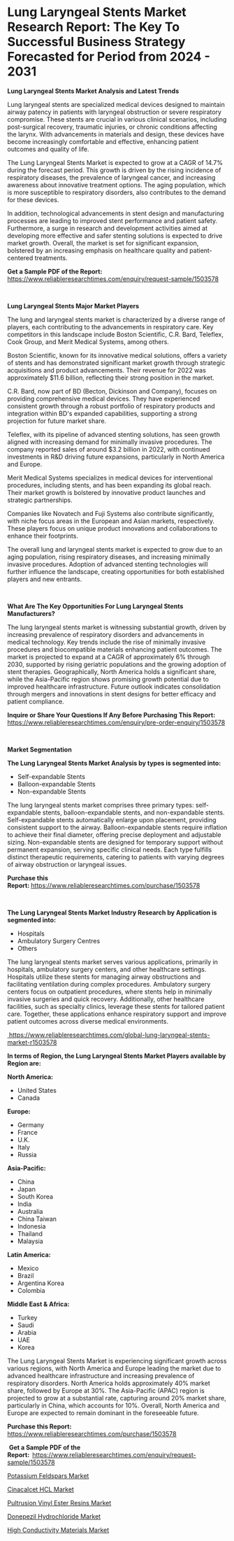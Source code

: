 <p><h1>Lung Laryngeal Stents Market Research Report: The Key To Successful Business Strategy Forecasted for Period from 2024 - 2031</h1></p><p><strong>Lung Laryngeal Stents Market Analysis and Latest Trends</strong></p>
<p><p>Lung laryngeal stents are specialized medical devices designed to maintain airway patency in patients with laryngeal obstruction or severe respiratory compromise. These stents are crucial in various clinical scenarios, including post-surgical recovery, traumatic injuries, or chronic conditions affecting the larynx. With advancements in materials and design, these devices have become increasingly comfortable and effective, enhancing patient outcomes and quality of life.</p><p>The Lung Laryngeal Stents Market is expected to grow at a CAGR of 14.7% during the forecast period. This growth is driven by the rising incidence of respiratory diseases, the prevalence of laryngeal cancer, and increasing awareness about innovative treatment options. The aging population, which is more susceptible to respiratory disorders, also contributes to the demand for these devices. </p><p>In addition, technological advancements in stent design and manufacturing processes are leading to improved stent performance and patient safety. Furthermore, a surge in research and development activities aimed at developing more effective and safer stenting solutions is expected to drive market growth. Overall, the market is set for significant expansion, bolstered by an increasing emphasis on healthcare quality and patient-centered treatments.</p></p>
<p><strong>Get a Sample PDF of the Report:&nbsp;</strong> <a href="https://www.reliableresearchtimes.com/enquiry/request-sample/1503578?utm_campaign=1287&utm_medium=2&utm_source=Github&utm_content=ia&utm_term=03102024&utm_id=lung-laryngeal-stents">https://www.reliableresearchtimes.com/enquiry/request-sample/1503578</a></p>
<p>&nbsp;</p>
<p><strong>Lung Laryngeal Stents Major Market Players</strong></p>
<p><p>The lung and laryngeal stents market is characterized by a diverse range of players, each contributing to the advancements in respiratory care. Key competitors in this landscape include Boston Scientific, C.R. Bard, Teleflex, Cook Group, and Merit Medical Systems, among others.</p><p>Boston Scientific, known for its innovative medical solutions, offers a variety of stents and has demonstrated significant market growth through strategic acquisitions and product advancements. Their revenue for 2022 was approximately $11.6 billion, reflecting their strong position in the market.</p><p>C.R. Bard, now part of BD (Becton, Dickinson and Company), focuses on providing comprehensive medical devices. They have experienced consistent growth through a robust portfolio of respiratory products and integration within BD's expanded capabilities, supporting a strong projection for future market share.</p><p>Teleflex, with its pipeline of advanced stenting solutions, has seen growth aligned with increasing demand for minimally invasive procedures. The company reported sales of around $3.2 billion in 2022, with continued investments in R&D driving future expansions, particularly in North America and Europe.</p><p>Merit Medical Systems specializes in medical devices for interventional procedures, including stents, and has been expanding its global reach. Their market growth is bolstered by innovative product launches and strategic partnerships.</p><p>Companies like Novatech and Fuji Systems also contribute significantly, with niche focus areas in the European and Asian markets, respectively. These players focus on unique product innovations and collaborations to enhance their footprints.</p><p>The overall lung and laryngeal stents market is expected to grow due to an aging population, rising respiratory diseases, and increasing minimally invasive procedures. Adoption of advanced stenting technologies will further influence the landscape, creating opportunities for both established players and new entrants.</p></p>
<p>&nbsp;</p>
<p><strong>What Are The Key Opportunities For Lung Laryngeal Stents Manufacturers?</strong></p>
<p><p>The lung laryngeal stents market is witnessing substantial growth, driven by increasing prevalence of respiratory disorders and advancements in medical technology. Key trends include the rise of minimally invasive procedures and biocompatible materials enhancing patient outcomes. The market is projected to expand at a CAGR of approximately 6% through 2030, supported by rising geriatric populations and the growing adoption of stent therapies. Geographically, North America holds a significant share, while the Asia-Pacific region shows promising growth potential due to improved healthcare infrastructure. Future outlook indicates consolidation through mergers and innovations in stent designs for better efficacy and patient compliance.</p></p>
<p><strong>Inquire or Share Your Questions If Any Before Purchasing This Report:</strong> <a href="https://www.reliableresearchtimes.com/enquiry/pre-order-enquiry/1503578?utm_campaign=1287&utm_medium=2&utm_source=Github&utm_content=ia&utm_term=03102024&utm_id=lung-laryngeal-stents">https://www.reliableresearchtimes.com/enquiry/pre-order-enquiry/1503578</a></p>
<p>&nbsp;</p>
<p><strong>Market Segmentation</strong></p>
<p><strong>The Lung Laryngeal Stents Market Analysis by types is segmented into:</strong></p>
<p><ul><li>Self-expandable Stents</li><li>Balloon-expandable Stents</li><li>Non-expandable Stents</li></ul></p>
<p><p>The lung laryngeal stents market comprises three primary types: self-expandable stents, balloon-expandable stents, and non-expandable stents. Self-expandable stents automatically enlarge upon placement, providing consistent support to the airway. Balloon-expandable stents require inflation to achieve their final diameter, offering precise deployment and adjustable sizing. Non-expandable stents are designed for temporary support without permanent expansion, serving specific clinical needs. Each type fulfills distinct therapeutic requirements, catering to patients with varying degrees of airway obstruction or laryngeal issues.</p></p>
<p><strong>Purchase this Report:&nbsp;</strong><a href="https://www.reliableresearchtimes.com/purchase/1503578?utm_campaign=1287&utm_medium=2&utm_source=Github&utm_content=ia&utm_term=03102024&utm_id=lung-laryngeal-stents">https://www.reliableresearchtimes.com/purchase/1503578</a></p>
<p>&nbsp;</p>
<p><strong>The Lung Laryngeal Stents Market Industry Research by Application is segmented into:</strong></p>
<p><ul><li>Hospitals</li><li>Ambulatory Surgery Centres</li><li>Others</li></ul></p>
<p><p>The lung laryngeal stents market serves various applications, primarily in hospitals, ambulatory surgery centers, and other healthcare settings. Hospitals utilize these stents for managing airway obstructions and facilitating ventilation during complex procedures. Ambulatory surgery centers focus on outpatient procedures, where stents help in minimally invasive surgeries and quick recovery. Additionally, other healthcare facilities, such as specialty clinics, leverage these stents for tailored patient care. Together, these applications enhance respiratory support and improve patient outcomes across diverse medical environments.</p></p>
<p><a href="https://www.reliableresearchtimes.com/global-lung-laryngeal-stents-market-r1503578?utm_campaign=1287&utm_medium=2&utm_source=Github&utm_content=ia&utm_term=03102024&utm_id=lung-laryngeal-stents">&nbsp;https://www.reliableresearchtimes.com/global-lung-laryngeal-stents-market-r1503578</a></p>
<p><strong>In terms of Region, the Lung Laryngeal Stents Market Players available by Region are:</strong></p>
<p>
    <p> <strong> North America: </strong>
        <ul>
            <li>United States</li>
            <li>Canada</li>
        </ul>
        </p> 
    <p> <strong> Europe: </strong>
        <ul>
            <li>Germany</li>
            <li>France</li>
            <li>U.K.</li>
            <li>Italy</li>
            <li>Russia</li>
        </ul>
        </p> 
    <p> <strong> Asia-Pacific: </strong>
        <ul>
            <li>China</li>
            <li>Japan</li>
            <li>South Korea</li>
            <li>India</li>
            <li>Australia</li>
            <li>China Taiwan</li>
            <li>Indonesia</li>
            <li>Thailand</li>
            <li>Malaysia</li>
        </ul>
        </p> 
    <p> <strong> Latin America: </strong>
        <ul>
            <li>Mexico</li>
            <li>Brazil</li>
            <li>Argentina Korea</li>
            <li>Colombia</li>
        </ul>
        </p> 
    <p> <strong> Middle East & Africa: </strong>
        <ul>
            <li>Turkey</li>
            <li>Saudi</li>
            <li>Arabia</li>
            <li>UAE</li>
            <li>Korea</li>
        </ul>
    </p>
    </p>
<p><p>The Lung Laryngeal Stents Market is experiencing significant growth across various regions, with North America and Europe leading the market due to advanced healthcare infrastructure and increasing prevalence of respiratory disorders. North America holds approximately 40% market share, followed by Europe at 30%. The Asia-Pacific (APAC) region is projected to grow at a substantial rate, capturing around 20% market share, particularly in China, which accounts for 10%. Overall, North America and Europe are expected to remain dominant in the foreseeable future.</p></p>
<p><strong>Purchase this Report: </strong><a href="https://www.reliableresearchtimes.com/purchase/1503578?utm_campaign=1287&utm_medium=2&utm_source=Github&utm_content=ia&utm_term=03102024&utm_id=lung-laryngeal-stents">https://www.reliableresearchtimes.com/purchase/1503578</a></p>
<p>&nbsp;<strong>Get a Sample PDF of the Report:&nbsp;&nbsp;</strong><a href="https://www.reliableresearchtimes.com/enquiry/request-sample/1503578?utm_campaign=1287&utm_medium=2&utm_source=Github&utm_content=ia&utm_term=03102024&utm_id=lung-laryngeal-stents">https://www.reliableresearchtimes.com/enquiry/request-sample/1503578</a></p>
<p><strong></strong></p>
<p><p><a href="https://issuu.com/reportprime-2/docs/potassium-feldspars-market-size-203_690791f932983d?utm_campaign=1287&utm_medium=2&utm_source=Github&utm_content=ia&utm_term=03102024&utm_id=lung-laryngeal-stents">Potassium Feldspars Market</a></p><p><a href="https://www.linkedin.com/pulse/global-cinacalcet-hcl-market-trends-innovations-forward-looking-8my7e?trackingId=EQgFU0vxQWaGdUxfznizfA%3D%3D&utm_campaign=1287&utm_medium=2&utm_source=Github&utm_content=ia&utm_term=03102024&utm_id=lung-laryngeal-stents">Cinacalcet HCL Market</a></p><p><a href="https://issuu.com/reportprime-2/docs/pultrusion-vinyl-ester-resins-marke_f4965f66b2c572?utm_campaign=1287&utm_medium=2&utm_source=Github&utm_content=ia&utm_term=03102024&utm_id=lung-laryngeal-stents">Pultrusion Vinyl Ester Resins Market</a></p><p><a href="https://www.linkedin.com/pulse/donepezil-hydrochloride-market-global-insights-regional-analysis-sohlf?trackingId=NlHM%2Bz2FQWaMzeGd735vAw%3D%3D&utm_campaign=1287&utm_medium=2&utm_source=Github&utm_content=ia&utm_term=03102024&utm_id=lung-laryngeal-stents">Donepezil Hydrochloride Market</a></p><p><a href="https://www.linkedin.com/pulse/high-conductivity-materials-market2024-2031-industry-insights-u92he?trackingId=ze6VKoPfR3e6QWY6T58AwA%3D%3D&utm_campaign=1287&utm_medium=2&utm_source=Github&utm_content=ia&utm_term=03102024&utm_id=lung-laryngeal-stents">High Conductivity Materials Market</a></p></p>